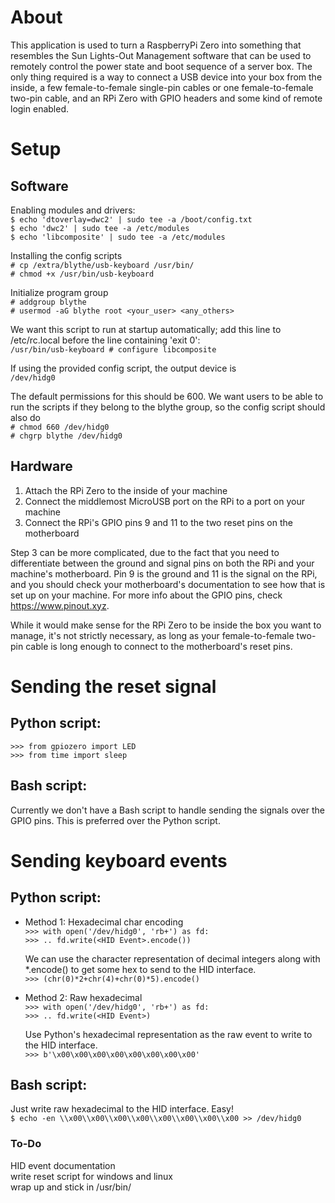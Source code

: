 # About

This application is used to turn a RaspberryPi Zero into something that
resembles the Sun Lights-Out Management software that can be used to remotely
control the power state and boot sequence of a server box. The only thing
required is a way to connect a USB device into your box from the inside, a
few female-to-female single-pin cables or one female-to-female two-pin cable,
and an RPi Zero with GPIO headers and some kind of remote login enabled.  

# Setup

## Software
Enabling modules and drivers:  
	`$ echo 'dtoverlay=dwc2' | sudo tee -a /boot/config.txt`  
	`$ echo 'dwc2' | sudo tee -a /etc/modules`  
	`$ echo 'libcomposite' | sudo tee -a /etc/modules`  

Installing the config scripts  
	`# cp /extra/blythe/usb-keyboard /usr/bin/`  
	`# chmod +x /usr/bin/usb-keyboard`  

Initialize program group  
	`# addgroup blythe`  
	`# usermod -aG blythe root <your_user> <any_others>`   

We want this script to run at startup automatically;
add this line to /etc/rc.local before
the line containing 'exit 0':  
	`/usr/bin/usb-keyboard # configure libcomposite`  

If using the provided config script, the output device is  
	`/dev/hidg0`  

The default permissions for this should be 600. We want
users to be able to run the scripts if they belong
to the blythe group, so the config script should also do  
	`# chmod 660 /dev/hidg0`  
	`# chgrp blythe /dev/hidg0`  

## Hardware
1. Attach the RPi Zero to the inside of your machine  
2. Connect the middlemost MicroUSB port on the RPi to a port on your machine  
3. Connect the RPi's GPIO pins 9 and 11 to the two reset pins on the
   motherboard  

Step 3 can be more complicated, due to the fact that you need to
differentiate between the ground and signal pins on both the RPi and your
machine's motherboard. Pin 9 is the ground and 11 is the signal on the RPi,
and you should check your motherboard's documentation to see how that is
set up on your machine. For more info about the GPIO pins, check 
<https://www.pinout.xyz>.   
   
While it would make sense for the RPi Zero to be inside the box you want to
manage, it's not strictly necessary, as long as your female-to-female
two-pin cable is long enough to connect to the motherboard's reset pins. 

# Sending the reset signal

## Python script:
`>>> from gpiozero import LED`  
`>>> from time import sleep`  

## Bash script:
Currently we don't have a Bash script to handle sending the signals
over the GPIO pins. This is preferred over the Python script.

# Sending keyboard events  

## Python script:  
- Method 1: Hexadecimal char encoding  
	`>>> with open('/dev/hidg0', 'rb+') as fd:`  
	`>>> .. fd.write(<HID Event>.encode())`  
    
	We can use the character representation of decimal
	integers along with *.encode() to get some hex to send
	to the HID interface.  
	`>>> (chr(0)*2+chr(4)+chr(0)*5).encode()`  

- Method 2: Raw hexadecimal  
	`>>> with open('/dev/hidg0', 'rb+') as fd:`  
	`>>> .. fd.write(<HID Event>)`  

	Use Python's hexadecimal representation as the raw event
	to write to the HID interface.  
	`>>> b'\x00\x00\x00\x00\x00\x00\x00\x00'`  

## Bash script:  
Just write raw hexadecimal to the HID interface. Easy!  
	`$ echo -en \\x00\\x00\\x00\\x00\\x00\\x00\\x00\\x00 >> /dev/hidg0`  


  
  
  
  
  

### To-Do  
HID event documentation  
write reset script for windows and linux  
wrap up and stick in /usr/bin/  
